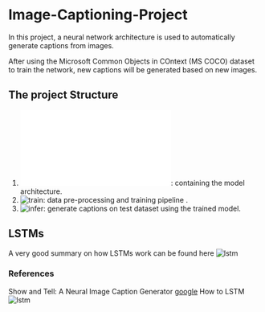 # Image-Captioning-Project

In this project, a neural network architecture is used to automatically generate captions from images.



After using the Microsoft Common Objects in COntext (MS COCO) dataset to train the network, new captions will be generated based on new images.

## The project Structure

1. ![model](Image-Captioning/model.py): containing the model architecture.
2. ![train](Image-Captioning/2_Training.ipynb): data pre-processing and training pipeline .
3. ![infer](Image-Captioning/3_Inference.ipynb): generate captions on test dataset using the trained model.


##  LSTMs

A very good summary on how LSTMs work can be found here ![lstm](http://colah.github.io/posts/2015-08-Understanding-LSTMs/)




### References 

Show and Tell: A Neural Image Caption Generator [google](https://arxiv.org/pdf/1411.4555.pdf)
How to LSTM ![lstm](http://colah.github.io/posts/2015-08-Understanding-LSTMs/)
